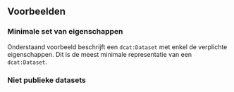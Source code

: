 ## Voorbeelden

### Minimale set van eigenschappen

Onderstaand voorbeeld beschrijft een `dcat:Dataset` met enkel de verplichte eigenschappen. Dit is de meest minimale 
representatie van een `dcat:Dataset`.

<aside class="example" title="Minimale set van eigenschappen">
</aside>

### Niet publieke datasets
